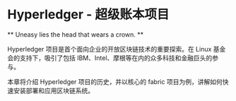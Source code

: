 # Hyperledger - 超级账本项目

** Uneasy lies the head that wears a crown. **

Hyperledger 项目是首个面向企业的开放区块链技术的重要探索。在 Linux 基金会的支持下，吸引了包括 IBM、Intel、摩根等在内的众多科技和金融巨头的参与。

本章将介绍 Hyperledger 项目的历史，并以核心的 fabric 项目为例，讲解如何快速安装部署和应用区块链系统。